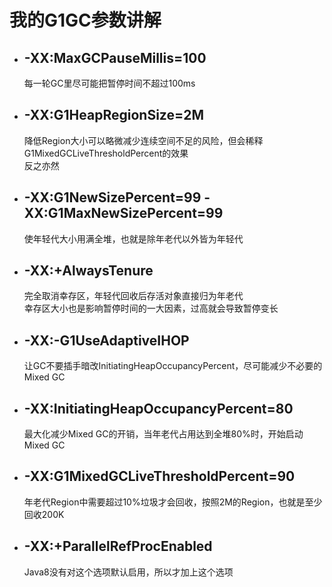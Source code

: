 # 我的G1GC参数讲解
- ## -XX:MaxGCPauseMillis=100
  每一轮GC里尽可能把暂停时间不超过100ms

- ## -XX:G1HeapRegionSize=2M
  降低Region大小可以略微减少连续空间不足的风险，但会稀释G1MixedGCLiveThresholdPercent的效果  
  反之亦然  

- ## -XX:G1NewSizePercent=99 -XX:G1MaxNewSizePercent=99
  使年轻代大小用满全堆，也就是除年老代以外皆为年轻代

- ## -XX:+AlwaysTenure
  完全取消幸存区，年轻代回收后存活对象直接归为年老代  
  幸存区大小也是影响暂停时间的一大因素，过高就会导致暂停变长  

- ## -XX:-G1UseAdaptiveIHOP
  让GC不要插手暗改InitiatingHeapOccupancyPercent，尽可能减少不必要的Mixed GC

- ## -XX:InitiatingHeapOccupancyPercent=80
  最大化减少Mixed GC的开销，当年老代占用达到全堆80%时，开始启动Mixed GC

- ## -XX:G1MixedGCLiveThresholdPercent=90
  年老代Region中需要超过10%垃圾才会回收，按照2M的Region，也就是至少回收200K

- ## -XX:+ParallelRefProcEnabled
  Java8没有对这个选项默认启用，所以才加上这个选项  
